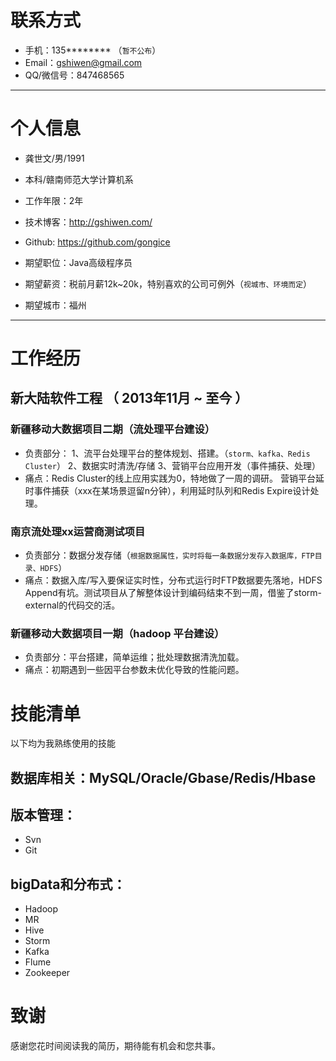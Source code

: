 # 联系方式
- 手机：135******** （```暂不公布```）
- Email：gshiwen@gmail.com
- QQ/微信号：847468565

---

# 个人信息

 - 龚世文/男/1991 
 - 本科/赣南师范大学计算机系 
 - 工作年限：2年
 - 技术博客：http://gshiwen.com/
 - Github: https://github.com/gongice

 - 期望职位：Java高级程序员
 - 期望薪资：税前月薪12k~20k，特别喜欢的公司可例外（```视城市、环境而定```）
 - 期望城市：福州

---

# 工作经历

## 新大陆软件工程 （ 2013年11月 ~ 至今 ）

### 新疆移动大数据项目二期（流处理平台建设）
 
 - 负责部分：
            1、流平台处理平台的整体规划、搭建。（```storm、kafka、Redis Cluster```）
            2、数据实时清洗/存储
            3、营销平台应用开发（事件捕获、处理）
 - 痛点：Redis Cluster的线上应用实践为0，特地做了一周的调研。
      营销平台延时事件捕获（xxx在某场景逗留n分钟），利用延时队列和Redis Expire设计处理。
### 南京流处理xx运营商测试项目

 - 负责部分：数据分发存储（```根据数据属性，实时将每一条数据分发存入数据库，FTP目录、HDFS```）
 - 痛点：数据入库/写入要保证实时性，分布式运行时FTP数据要先落地，HDFS Append有坑。测试项目从了解整体设计到编码结束不到一周，借鉴了storm-external的代码交的活。
### 新疆移动大数据项目一期（hadoop 平台建设）

 - 负责部分：平台搭建，简单运维；批处理数据清洗加载。
 - 痛点：初期遇到一些因平台参数未优化导致的性能问题。

# 技能清单

以下均为我熟练使用的技能

## 数据库相关：MySQL/Oracle/Gbase/Redis/Hbase
## 版本管理：
 - Svn
 - Git
## bigData和分布式：
 - Hadoop
 - MR
 - Hive
 - Storm
 - Kafka
 - Flume
 - Zookeeper

# 致谢
感谢您花时间阅读我的简历，期待能有机会和您共事。
